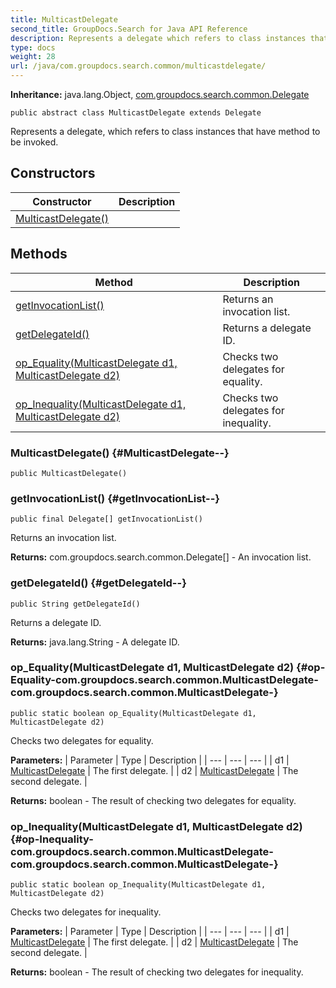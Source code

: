 ```yaml
---
title: MulticastDelegate
second_title: GroupDocs.Search for Java API Reference
description: Represents a delegate which refers to class instances that have method to be invoked.
type: docs
weight: 28
url: /java/com.groupdocs.search.common/multicastdelegate/
---
```

**Inheritance:**
java.lang.Object, [com.groupdocs.search.common.Delegate](../../com.groupdocs.search.common/delegate)
```
public abstract class MulticastDelegate extends Delegate
```

Represents a delegate, which refers to class instances that have method to be invoked.
## Constructors

| Constructor | Description |
| --- | --- |
| [MulticastDelegate()](#MulticastDelegate--) |  |
## Methods

| Method | Description |
| --- | --- |
| [getInvocationList()](#getInvocationList--) | Returns an invocation list. |
| [getDelegateId()](#getDelegateId--) | Returns a delegate ID. |
| [op_Equality(MulticastDelegate d1, MulticastDelegate d2)](#op-Equality-com.groupdocs.search.common.MulticastDelegate-com.groupdocs.search.common.MulticastDelegate-) | Checks two delegates for equality. |
| [op_Inequality(MulticastDelegate d1, MulticastDelegate d2)](#op-Inequality-com.groupdocs.search.common.MulticastDelegate-com.groupdocs.search.common.MulticastDelegate-) | Checks two delegates for inequality. |
### MulticastDelegate() {#MulticastDelegate--}
```
public MulticastDelegate()
```


### getInvocationList() {#getInvocationList--}
```
public final Delegate[] getInvocationList()
```


Returns an invocation list.

**Returns:**
com.groupdocs.search.common.Delegate[] - An invocation list.
### getDelegateId() {#getDelegateId--}
```
public String getDelegateId()
```


Returns a delegate ID.

**Returns:**
java.lang.String - A delegate ID.
### op_Equality(MulticastDelegate d1, MulticastDelegate d2) {#op-Equality-com.groupdocs.search.common.MulticastDelegate-com.groupdocs.search.common.MulticastDelegate-}
```
public static boolean op_Equality(MulticastDelegate d1, MulticastDelegate d2)
```


Checks two delegates for equality.

**Parameters:**
| Parameter | Type | Description |
| --- | --- | --- |
| d1 | [MulticastDelegate](../../com.groupdocs.search.common/multicastdelegate) | The first delegate. |
| d2 | [MulticastDelegate](../../com.groupdocs.search.common/multicastdelegate) | The second delegate. |

**Returns:**
boolean - The result of checking two delegates for equality.
### op_Inequality(MulticastDelegate d1, MulticastDelegate d2) {#op-Inequality-com.groupdocs.search.common.MulticastDelegate-com.groupdocs.search.common.MulticastDelegate-}
```
public static boolean op_Inequality(MulticastDelegate d1, MulticastDelegate d2)
```


Checks two delegates for inequality.

**Parameters:**
| Parameter | Type | Description |
| --- | --- | --- |
| d1 | [MulticastDelegate](../../com.groupdocs.search.common/multicastdelegate) | The first delegate. |
| d2 | [MulticastDelegate](../../com.groupdocs.search.common/multicastdelegate) | The second delegate. |

**Returns:**
boolean - The result of checking two delegates for inequality.
